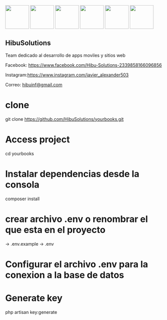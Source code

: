 
<img width="75" src="https://scontent.fsal3-1.fna.fbcdn.net/v/t1.0-0/p180x540/76935588_2630418597040810_7807970881627488256_o.jpg?_nc_cat=101&_nc_ohc=kVOAUY55-PUAQnNVfmp-j8Os1AyWS7pHYfa7ohDkkTPPs-5QGchkeJWRw&_nc_ht=scontent.fsal3-1.fna&oh=ac99d21b68a475cd19d5f593b1e4604d&oe=5E74AC72">
<img width="75" src="https://ibb.co/Qp4rtyt">
<img width="75" src="https://ibb.co/QKDCWdR">
<img width="75" src="https://ibb.co/LhCXGKV">
<img width="75" src="https://ibb.co/H78cpWz">
<img width="75" src="https://ibb.co/DY09Rft">



## HibuSolutions

Team dedicado al desarrollo de apps moviles y sitios web

Facebook: https://www.facebook.com/Hibu-Solutions-2339858166096856

Instagram:https://www.instagram.com/javier_alexander503

Correo: hibuinf@gmail.com
  
# clone
git clone https://github.com/HibuSolutions/yourbooks.git

# Access project
cd yourbooks


# Instalar  dependencias desde la consola
composer install

# crear archivo .env o renombrar el que esta en el proyecto
-> .env.example -> .env

# Configurar el archivo .env para  la conexion a la base de datos

# Generate key
php artisan key:generate


